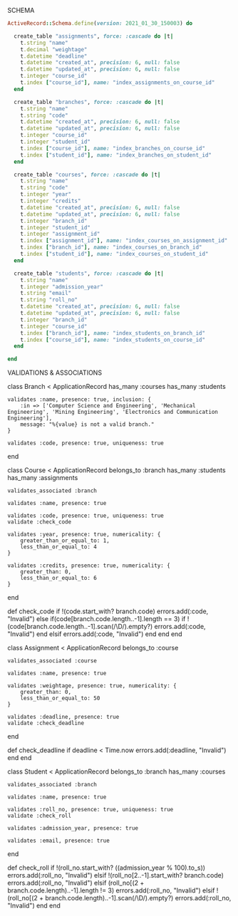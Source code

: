 SCHEMA
```ruby
ActiveRecord::Schema.define(version: 2021_01_30_150003) do

  create_table "assignments", force: :cascade do |t|
    t.string "name"
    t.decimal "weightage"
    t.datetime "deadline"
    t.datetime "created_at", precision: 6, null: false
    t.datetime "updated_at", precision: 6, null: false
    t.integer "course_id"
    t.index ["course_id"], name: "index_assignments_on_course_id"
  end

  create_table "branches", force: :cascade do |t|
    t.string "name"
    t.string "code"
    t.datetime "created_at", precision: 6, null: false
    t.datetime "updated_at", precision: 6, null: false
    t.integer "course_id"
    t.integer "student_id"
    t.index ["course_id"], name: "index_branches_on_course_id"
    t.index ["student_id"], name: "index_branches_on_student_id"
  end

  create_table "courses", force: :cascade do |t|
    t.string "name"
    t.string "code"
    t.integer "year"
    t.integer "credits"
    t.datetime "created_at", precision: 6, null: false
    t.datetime "updated_at", precision: 6, null: false
    t.integer "branch_id"
    t.integer "student_id"
    t.integer "assignment_id"
    t.index ["assignment_id"], name: "index_courses_on_assignment_id"
    t.index ["branch_id"], name: "index_courses_on_branch_id"
    t.index ["student_id"], name: "index_courses_on_student_id"
  end

  create_table "students", force: :cascade do |t|
    t.string "name"
    t.integer "admission_year"
    t.string "email"
    t.string "roll_no"
    t.datetime "created_at", precision: 6, null: false
    t.datetime "updated_at", precision: 6, null: false
    t.integer "branch_id"
    t.integer "course_id"
    t.index ["branch_id"], name: "index_students_on_branch_id"
    t.index ["course_id"], name: "index_students_on_course_id"
  end

end
```
VALIDATIONS & ASSOCIATIONS

class Branch < ApplicationRecord
    has_many :courses
    has_many :students

    validates :name, presence: true, inclusion: {
        :in => ['Computer Science and Engineering', 'Mechanical Engineering', 'Mining Engineering', 'Electronics and Communication Engineering'],
        message: "%{value} is not a valid branch."
    }
    
    validates :code, presence: true, uniqueness: true
end

class Course < ApplicationRecord
    belongs_to :branch
    has_many :students
    has_many :assignments

    validates_associated :branch

    validates :name, presence: true

    validates :code, presence: true, uniqueness: true
    validate :check_code

    validates :year, presence: true, numericality: {
        greater_than_or_equal_to: 1,
        less_than_or_equal_to: 4
    }

    validates :credits, presence: true, numericality: {
        greater_than: 0,
        less_than_or_equal_to: 6
    }
end

def check_code
    if !(code.start_with? branch.code)
        errors.add(:code, "Invalid")
    else
        if(code[branch.code.length..-1].length == 3) 
            if !(code[branch.code.length..-1].scan(/\D/).empty?)
                errors.add(:code, "Invalid")
            end
        elsif
            errors.add(:code, "Invalid")
        end
    end
end

class Assignment < ApplicationRecord
    belongs_to :course

    validates_associated :course

    validates :name, presence: true

    validates :weightage, presence: true, numericality: {
        greater_than: 0,
        less_than_or_equal_to: 50
    }

    validates :deadline, presence: true
    validate :check_deadline
end

def check_deadline
    if deadline < Time.now
        errors.add(:deadline, "Invalid")
    end
end

class Student < ApplicationRecord
    belongs_to :branch
    has_many :courses

    validates_associated :branch
    
    validates :name, presence: true

    validates :roll_no, presence: true, uniqueness: true
    validate :check_roll
    
    validates :admission_year, presence: true
    
    validates :email, presence: true
end

def check_roll 
    if !(roll_no.start_with? ((admission_year % 100).to_s))
        errors.add(:roll_no, "Invalid")
    elsif !(roll_no[2..-1].start_with? branch.code)
        errors.add(:roll_no, "Invalid")
    elsif (roll_no[(2 + branch.code.length)..-1].length != 3)
        errors.add(:roll_no, "Invalid")
    elsif !(roll_no[(2 + branch.code.length)..-1].scan(/\D/).empty?)
        errors.add(:roll_no, "Invalid")
    end
end

